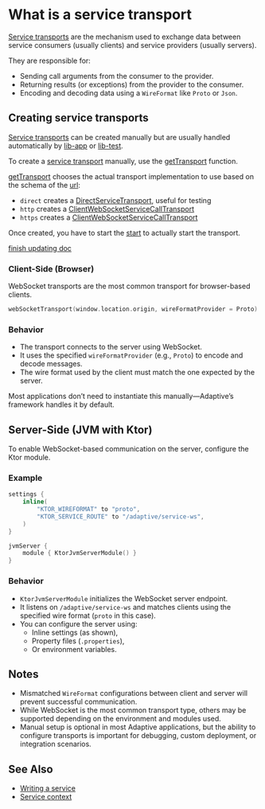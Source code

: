 # What is a service transport

[Service transports](def://) are the mechanism used to exchange data between service consumers
(usually clients) and service providers (usually servers).

They are responsible for:

- Sending call arguments from the consumer to the provider.
- Returning results (or exceptions) from the provider to the consumer.
- Encoding and decoding data using a `WireFormat` like `Proto` or `Json`.

## Creating service transports

[Service transports](def://) can be created manually but are usually handled automatically by
[lib-app](def://) or [lib-test](def://).

To create a [service transport](def://) manually, use the [getTransport](function://) function.

[getTransport](function://) chooses the actual transport implementation to use based on the schema
of the [url](parameter://getTransport):

- `direct` creates a [DirectServiceTransport](class://), useful for testing
- `http` creates a [ClientWebSocketServiceCallTransport](class://)
- `https` creates a [ClientWebSocketServiceCallTransport](class://)

Once created, you have to start the [start](function://ServiceCallTransport) to actually start the
transport.

[finish updating doc](todo://)

### Client-Side (Browser)

WebSocket transports are the most common transport for browser-based clients. 

```kotlin
webSocketTransport(window.location.origin, wireFormatProvider = Proto).also { it.start() }
```

### Behavior

- The transport connects to the server using WebSocket.
- It uses the specified `wireFormatProvider` (e.g., `Proto`) to encode and decode messages.
- The wire format used by the client must match the one expected by the server.

Most applications don’t need to instantiate this manually—Adaptive’s framework handles it by default.

## Server-Side (JVM with Ktor)

To enable WebSocket-based communication on the server, configure the Ktor module.

### Example

```kotlin
settings {
    inline(
        "KTOR_WIREFORMAT" to "proto",
        "KTOR_SERVICE_ROUTE" to "/adaptive/service-ws",
    )
}

jvmServer {
    module { KtorJvmServerModule() }
}
```

### Behavior

- `KtorJvmServerModule` initializes the WebSocket server endpoint.
- It listens on `/adaptive/service-ws` and matches clients using the specified wire format (`proto` in this case).
- You can configure the server using:
  - Inline settings (as shown),
  - Property files (`.properties`),
  - Or environment variables.

## Notes

- Mismatched `WireFormat` configurations between client and server will prevent successful communication.
- While WebSocket is the most common transport type, others may be supported depending on the environment and modules used.
- Manual setup is optional in most Adaptive applications, but the ability to configure transports is important for debugging, custom deployment, or integration scenarios.

## See Also

- [Writing a service](guide://)
- [Service context](guide://)